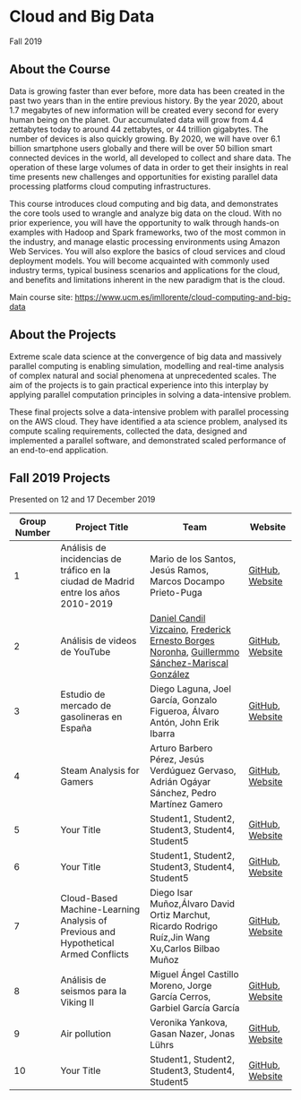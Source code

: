 # Cloud and Big Data
Fall 2019

## About the Course

Data is growing faster than ever before, more data has been created in the past two years than in the entire previous history. By the year 2020, about 1.7 megabytes of new information will be created every second for every human being on the planet. Our accumulated data will grow from 4.4 zettabytes today to around 44 zettabytes, or 44 trillion gigabytes. The number of devices is also quickly growing. By 2020, we will have over 6.1 billion smartphone users globally and there will be over 50 billion smart connected devices in the world, all developed to collect and share data. The operation of these large volumes of data in order to get their insights in real time presents new challenges and opportunities for existing parallel data processing platforms cloud computing infrastructures.

This course introduces cloud computing and big data, and demonstrates the core tools used to wrangle and analyze big data on the cloud. With no prior experience, you will have the opportunity to walk through hands-on examples with Hadoop and Spark frameworks, two of the most common in the industry, and manage elastic processing environments using Amazon Web Services. You will also explore the basics of cloud services and cloud deployment models. You will become acquainted with commonly used industry terms, typical business scenarios and applications for the cloud, and benefits and limitations inherent in the new paradigm that is the cloud.

Main course site: https://www.ucm.es/imllorente/cloud-computing-and-big-data

## About the Projects

Extreme scale data science at the convergence of big data and massively parallel computing is enabling simulation, modelling and real-time analysis of complex natural and social phenomena at unprecedented scales. The aim of the projects is to gain practical experience into this interplay by applying parallel computation principles in solving a data-intensive problem.

These final projects solve a data-intensive problem with parallel processing on the AWS cloud. They have identified a ata science problem, analysed its compute scaling requirements, collected the data, designed and implemented a parallel software, and demonstrated scaled performance of an end-to-end application.

## Fall 2019 Projects

Presented on 12 and 17 December 2019

| Group Number | Project Title | Team | Website 
| ------------ | --------- | --------- | -------- | 
|1 | Análisis de incidencias de tráfico en la ciudad de Madrid entre los años 2010-2019 | Mario de los Santos, Jesús Ramos, Marcos Docampo Prieto-Puga | [GitHub](https://github.com/MarioDeLosSantos/ProyectoCloud/), [Website](https://github.com/MarioDeLosSantos/ProyectoCloud/blob/master/README.md) |
|2 | Análisis de videos de YouTube |[Daniel Candil Vizcaino](https://github.com/FaraonDaniel), [Frederick Ernesto Borges Noronha](https://github.com/FrederickBor), [Guillermmo Sánchez-Mariscal González](https://github.com/Mariscal6) | [GitHub](https://github.com/Mariscal6/CLO_YouTube), [Website](https://faraondaniel.github.io/prueba-web/index.html) |
|3 | Estudio de mercado de gasolineras en España | Diego Laguna, Joel García, Gonzalo Figueroa, Álvaro Antón, John Erik Ibarra | [GitHub](https://github.com/Dielam/Dielam.github.io), [Website](https://dielam.github.io/WEB) |
|4 | Steam Analysis for Gamers | Arturo Barbero Pérez, Jesús Verdúguez Gervaso, Adrián Ogáyar Sánchez, Pedro Martínez Gamero | [GitHub](https://github.com/UCloudM/Steam_Analysis_For_Gamers), [Website](https://ucloudm.github.io/Steam_Analysis_For_Gamers_Webpage/) |
|5 | Your Title | Student1, Student2, Student3, Student4, Student5 | [GitHub](Link_to_GitHub_repo), [Website](Link_to_Website) |
|6 | Your Title | Student1, Student2, Student3, Student4, Student5 | [GitHub](Link_to_GitHub_repo), [Website](Link_to_Website) |
|7 | Cloud-Based Machine-Learning Analysis of Previous and Hypothetical Armed Conflicts | Diego Isar Muñoz,Álvaro David Ortiz Marchut, Ricardo Rodrigo Ruíz,Jin Wang Xu,Carlos Bilbao Muñoz | [GitHub](https://github.com/Zildj1an/C.L.O.B.A.M.A), [Website](https://clobama.yolasite.com/) |
|8 | Análisis de seismos para la Viking II | Miguel Ángel Castillo Moreno, Jorge García Cerros, Garbiel García García | [GitHub](https://github.com/gabgarar/NASA---Mision-Vikings), [Website](https://gabgarar.github.io/NASA---Mision-Vikings/) |
|9 | Air pollution | Veronika Yankova, Gasan Nazer, Jonas Lührs | [GitHub](https://github.com/GasanNazer/CLO), [Website](https://gasannazer.github.io/CLO/project) | 
|10| Your Title | Student1, Student2, Student3, Student4, Student5 | [GitHub](Link_to_GitHub_repo), [Website](Link_to_Website) |
